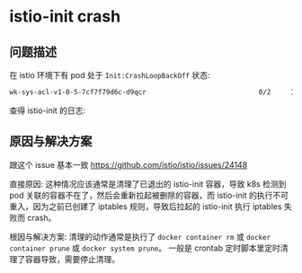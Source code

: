 # istio-init crash

## 问题描述

在 istio 环境下有 pod 处于 `Init:CrashLoopBackOff` 状态:

```txt
wk-sys-acl-v1-0-5-7cf7f79d6c-d9qcr                            0/2     Init:CrashLoopBackOff   283        64d     172.16.9.229    10.1.128.6     <none>           <none>
```

查得 istio-init 的日志:

<FileBlock file="istio/istio-init-crash-log.txt" />

## 原因与解决方案

跟这个 issue 基本一致 https://github.com/istio/istio/issues/24148

直接原因: 这种情况应该通常是清理了已退出的 istio-init 容器，导致 k8s 检测到 pod 关联的容器不在了，然后会重新拉起被删除的容器，而 istio-init 的执行不可重入，因为之前已创建了 iptables 规则，导致后拉起的 istio-init 执行 iptables 失败而 crash。

根因与解决方案: 清理的动作通常是执行了  `docker container rm` 或 `docker container prune` 或 `docker system prune`。 一般是 crontab 定时脚本里定时清理了容器导致，需要停止清理。
